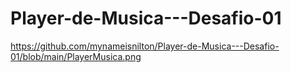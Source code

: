 ﻿# Player-de-Musica---Desafio-01


https://github.com/mynameisnilton/Player-de-Musica---Desafio-01/blob/main/PlayerMusica.png
